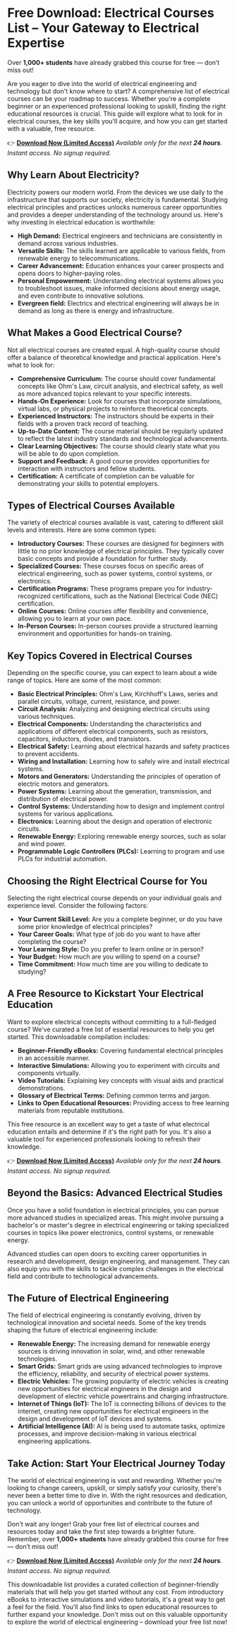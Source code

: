 # Free Download: Electrical Courses List – Your Gateway to Electrical Expertise

Over **1,000+ students** have already grabbed this course for free — don’t miss out!

Are you eager to dive into the world of electrical engineering and technology but don't know where to start? A comprehensive list of electrical courses can be your roadmap to success. Whether you're a complete beginner or an experienced professional looking to upskill, finding the right educational resources is crucial. This guide will explore what to look for in electrical courses, the key skills you'll acquire, and how you can get started with a valuable, free resource.

👉 **[Download Now (Limited Access)](https://udemywork.com/electrical-courses-list)**
_Available only for the next **24 hours**. Instant access. No signup required._

## Why Learn About Electricity?

Electricity powers our modern world. From the devices we use daily to the infrastructure that supports our society, electricity is fundamental. Studying electrical principles and practices unlocks numerous career opportunities and provides a deeper understanding of the technology around us. Here's why investing in electrical education is worthwhile:

*   **High Demand:** Electrical engineers and technicians are consistently in demand across various industries.
*   **Versatile Skills:** The skills learned are applicable to various fields, from renewable energy to telecommunications.
*   **Career Advancement:** Education enhances your career prospects and opens doors to higher-paying roles.
*   **Personal Empowerment:** Understanding electrical systems allows you to troubleshoot issues, make informed decisions about energy usage, and even contribute to innovative solutions.
*   **Evergreen field:** Electrics and electrical engineering will always be in demand as long as there is energy and infrastructure.

## What Makes a Good Electrical Course?

Not all electrical courses are created equal. A high-quality course should offer a balance of theoretical knowledge and practical application. Here's what to look for:

*   **Comprehensive Curriculum:** The course should cover fundamental concepts like Ohm's Law, circuit analysis, and electrical safety, as well as more advanced topics relevant to your specific interests.
*   **Hands-On Experience:** Look for courses that incorporate simulations, virtual labs, or physical projects to reinforce theoretical concepts.
*   **Experienced Instructors:** The instructors should be experts in their fields with a proven track record of teaching.
*   **Up-to-Date Content:** The course material should be regularly updated to reflect the latest industry standards and technological advancements.
*   **Clear Learning Objectives:** The course should clearly state what you will be able to do upon completion.
*   **Support and Feedback:** A good course provides opportunities for interaction with instructors and fellow students.
*   **Certification:** A certificate of completion can be valuable for demonstrating your skills to potential employers.

## Types of Electrical Courses Available

The variety of electrical courses available is vast, catering to different skill levels and interests. Here are some common types:

*   **Introductory Courses:** These courses are designed for beginners with little to no prior knowledge of electrical principles. They typically cover basic concepts and provide a foundation for further study.
*   **Specialized Courses:** These courses focus on specific areas of electrical engineering, such as power systems, control systems, or electronics.
*   **Certification Programs:** These programs prepare you for industry-recognized certifications, such as the National Electrical Code (NEC) certification.
*   **Online Courses:** Online courses offer flexibility and convenience, allowing you to learn at your own pace.
*   **In-Person Courses:** In-person courses provide a structured learning environment and opportunities for hands-on training.

## Key Topics Covered in Electrical Courses

Depending on the specific course, you can expect to learn about a wide range of topics. Here are some of the most common:

*   **Basic Electrical Principles:** Ohm's Law, Kirchhoff's Laws, series and parallel circuits, voltage, current, resistance, and power.
*   **Circuit Analysis:** Analyzing and designing electrical circuits using various techniques.
*   **Electrical Components:** Understanding the characteristics and applications of different electrical components, such as resistors, capacitors, inductors, diodes, and transistors.
*   **Electrical Safety:** Learning about electrical hazards and safety practices to prevent accidents.
*   **Wiring and Installation:** Learning how to safely wire and install electrical systems.
*   **Motors and Generators:** Understanding the principles of operation of electric motors and generators.
*   **Power Systems:** Learning about the generation, transmission, and distribution of electrical power.
*   **Control Systems:** Understanding how to design and implement control systems for various applications.
*   **Electronics:** Learning about the design and operation of electronic circuits.
*   **Renewable Energy:** Exploring renewable energy sources, such as solar and wind power.
*   **Programmable Logic Controllers (PLCs):** Learning to program and use PLCs for industrial automation.

## Choosing the Right Electrical Course for You

Selecting the right electrical course depends on your individual goals and experience level. Consider the following factors:

*   **Your Current Skill Level:** Are you a complete beginner, or do you have some prior knowledge of electrical principles?
*   **Your Career Goals:** What type of job do you want to have after completing the course?
*   **Your Learning Style:** Do you prefer to learn online or in person?
*   **Your Budget:** How much are you willing to spend on a course?
*   **Time Commitment:** How much time are you willing to dedicate to studying?

## A Free Resource to Kickstart Your Electrical Education

Want to explore electrical concepts without committing to a full-fledged course? We've curated a free list of essential resources to help you get started. This downloadable compilation includes:

*   **Beginner-Friendly eBooks:** Covering fundamental electrical principles in an accessible manner.
*   **Interactive Simulations:** Allowing you to experiment with circuits and components virtually.
*   **Video Tutorials:** Explaining key concepts with visual aids and practical demonstrations.
*   **Glossary of Electrical Terms:** Defining common terms and jargon.
*   **Links to Open Educational Resources:** Providing access to free learning materials from reputable institutions.

This free resource is an excellent way to get a taste of what electrical education entails and determine if it's the right path for you. It's also a valuable tool for experienced professionals looking to refresh their knowledge.

👉 **[Download Now (Limited Access)](https://udemywork.com/electrical-courses-list)**
_Available only for the next **24 hours**. Instant access. No signup required._

## Beyond the Basics: Advanced Electrical Studies

Once you have a solid foundation in electrical principles, you can pursue more advanced studies in specialized areas. This might involve pursuing a bachelor's or master's degree in electrical engineering or taking specialized courses in topics like power electronics, control systems, or renewable energy.

Advanced studies can open doors to exciting career opportunities in research and development, design engineering, and management. They can also equip you with the skills to tackle complex challenges in the electrical field and contribute to technological advancements.

## The Future of Electrical Engineering

The field of electrical engineering is constantly evolving, driven by technological innovation and societal needs. Some of the key trends shaping the future of electrical engineering include:

*   **Renewable Energy:** The increasing demand for renewable energy sources is driving innovation in solar, wind, and other renewable technologies.
*   **Smart Grids:** Smart grids are using advanced technologies to improve the efficiency, reliability, and security of electrical power systems.
*   **Electric Vehicles:** The growing popularity of electric vehicles is creating new opportunities for electrical engineers in the design and development of electric vehicle powertrains and charging infrastructure.
*   **Internet of Things (IoT):** The IoT is connecting billions of devices to the internet, creating new opportunities for electrical engineers in the design and development of IoT devices and systems.
*   **Artificial Intelligence (AI):** AI is being used to automate tasks, optimize processes, and improve decision-making in various electrical engineering applications.

## Take Action: Start Your Electrical Journey Today

The world of electrical engineering is vast and rewarding. Whether you're looking to change careers, upskill, or simply satisfy your curiosity, there's never been a better time to dive in. With the right resources and dedication, you can unlock a world of opportunities and contribute to the future of technology.

Don't wait any longer! Grab your free list of electrical courses and resources today and take the first step towards a brighter future. Remember, over **1,000+ students** have already grabbed this course for free — don’t miss out!

👉 **[Download Now (Limited Access)](https://udemywork.com/electrical-courses-list)**
_Available only for the next **24 hours**. Instant access. No signup required._

This downloadable list provides a curated collection of beginner-friendly materials that will help you get started without any cost. From introductory eBooks to interactive simulations and video tutorials, it's a great way to get a feel for the field. You’ll also find links to open educational resources to further expand your knowledge. Don't miss out on this valuable opportunity to explore the world of electrical engineering – download your free list now!
